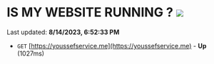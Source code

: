 # IS MY WEBSITE RUNNING ? [![](https://img.shields.io/static/v1?label=Sponsor&message=%E2%9D%A4&logo=GitHub&color=%23fe8e86)](https://github.com/sponsors/<username>)

Last updated: **8/14/2023, 6:52:33 PM**

- `GET` [https://youssefservice.me](https://youssefservice.me) - **Up** (1027ms)
